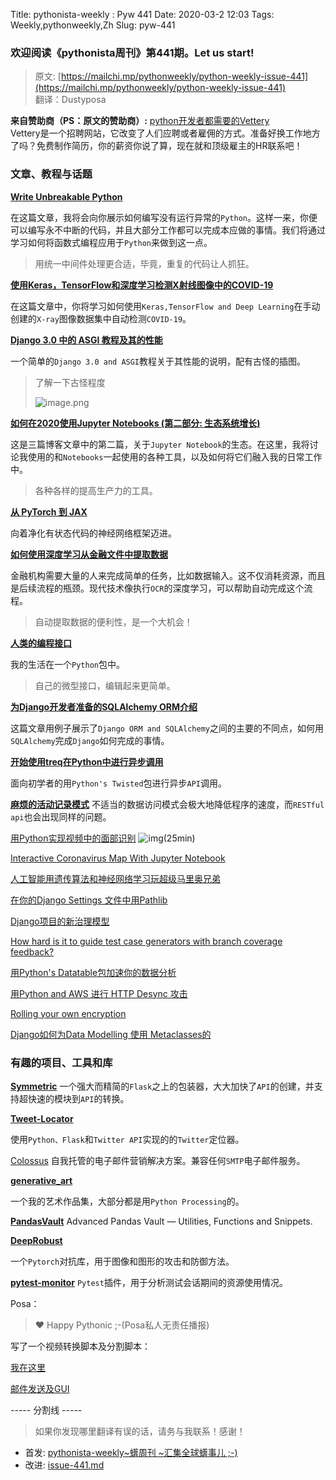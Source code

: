 Title: pythonista-weekly : Pyw 441
Date: 2020-03-2 12:03
Tags: Weekly,pythonweekly,Zh 
Slug: pyw-441

### 欢迎阅读《pythonista周刊》第441期。Let us start!


>原文: [https://mailchi.mp/pythonweekly/python-weekly-issue-441](https://mailchi.mp/pythonweekly/python-weekly-issue-441)  
>翻译：Dustyposa


**来自赞助商（PS：原文的赞助商）:**
[python开发者都需要的Vettery](https://www.vettery.com/tech?utm_source=newsletter&utm_medium=pythonweekly&utm_term=tech&utm_content=grouped&utm_campaign=ad-77579)  
Vettery是一个招聘网站，它改变了人们应聘或者雇佣的方式。准备好换工作地方了吗？免费制作简历，你的薪资你说了算，现在就和顶级雇主的HR联系吧！

### 文章、教程与话题

**[Write Unbreakable Python](https://jessewarden.com/2020/03/write-unbreakable-python.html)**

在这篇文章，我将会向你展示如何编写没有运行异常的`Python`。这样一来，你便可以编写永不中断的代码，并且大部分工作都可以完成本应做的事情。我们将通过学习如何将函数式编程应用于`Python`来做到这一点。

> 用统一中间件处理更合适，毕竟，重复的代码让人抓狂。

**[使用Keras，TensorFlow和深度学习检测X射线图像中的COVID-19](https://www.pyimagesearch.com/2020/03/16/detecting-covid-19-in-x-ray-images-with-keras-tensorflow-and-deep-learning/)**

在这篇文章中，你将学习如何使用`Keras,TensorFlow and Deep Learning`在手动创建的`X-ray`图像数据集中自动检测`COVID-19`。



**[Django 3.0 中的 ASGI 教程及其的性能](https://arunrocks.com/a-guide-to-asgi-in-django-30-and-its-performance/)**

一个简单的`Django 3.0 and ASGI`教程关于其性能的说明，配有古怪的插图。

> 了解一下古怪程度
>
> ![image.png](https://i.loli.net/2020/03/21/gIJ7bFc95GRCiuE.png)



**[如何在2020使用Jupyter Notebooks (第二部分: 生态系统增长)](https://ljvmiranda921.github.io/notebook/2020/03/16/jupyter-notebooks-in-2020-part-2/)**

这是三篇博客文章中的第二篇，关于`Jupyter Notebook`的生态。在这里，我将讨论我使用的和`Notebooks`一起使用的各种工具，以及如何将它们融入我的日常工作中。

> 各种各样的提高生产力的工具。

**[从 PyTorch 到 JAX](https://sjmielke.com/jax-purify.htm)**

向着净化有状态代码的神经网络框架迈进。



**[如何使用深度学习从金融文件中提取数据](https://nanonets.com/blog/ocr-financial-documents/)**

金融机构需要大量的人来完成简单的任务，比如数据输入。这不仅消耗资源，而且是后续流程的瓶颈。现代技术像执行`OCR`的深度学习，可以帮助自动完成这个流程。

> 自动提取数据的便利性，是一个大机会！

**[人类的编程接口](https://beepb00p.xyz/hpi.html)**

我的生活在一个`Python`包中。

> 自己的微型接口，编辑起来更简单。

**[为Django开发者准备的SQLAlchemy ORM介绍](https://apirobot.me/posts/introduction-to-sqlalchemy-orm-for-django-developers)**

这篇文章用例子展示了`Django ORM and SQLAlchemy`之间的主要的不同点，如何用`SQLAlchemy`完成`Django`如何完成的事情。



**[开始使用treq在Python中进行异步调用](https://opensource.com/article/20/3/treq-python)**

面向初学者的用`Python's Twisted`包进行异步`API`调用。



**[麻烦的活动记录模式](http://calpaterson.com/activerecord.html)**
不适当的数据访问模式会极大地降低程序的速度，而`RESTful api`也会出现同样的问题。

[用Python实现视频中的面部识别](https://www.youtube.com/watch?v=PdkPI92KSIs) ![img](https://gallery.mailchimp.com/e2e180baf855ac797ef407fc7/images/8def3887-e9e9-4a48-95e0-74045a6a23fc.png)(25min)

[Interactive Coronavirus Map With Jupyter Notebook](https://mfreeborn.github.io/blog/2020/03/15/interactive-coronavirus-map-with-jupyter-notebook)

[人工智能用遗传算法和神经网络学习玩超级马里奥兄弟](https://chrispresso.github.io/AI_Learns_To_Play_SMB_Using_GA_And_NN)

[在你的Django Settings 文件中用Pathlib](https://adamj.eu/tech/2020/03/16/use-pathlib-in-your-django-project/)

[Django项目的新治理模型](https://www.djangoproject.com/weblog/2020/mar/12/governance/)

[How hard is it to guide test case generators with branch coverage feedback?](https://engineering.backtrace.io/posts/2020-03-11-how-hard-is-it-to-guide-test-case-generators-with-branch-coverage-feedback/)

[用Python's Datatable包加速你的数据分析](https://t.co/bun2UyXRdg) 

[用Python and AWS 进行 HTTP Desync 攻击](https://t.co/PxEIP3sLAU)

[Rolling your own encryption](https://www.gkbrk.com/2020/03/encryption/)

[Django如何为Data Modelling 使用 Metaclasses的](https://t.co/jg2l7NdoPN)

### 有趣的项目、工具和库

**[Symmetric](https://github.com/daleal/symmetric)**
一个强大而精简的`Flask`之上的包装器，大大加快了`API`的创建，并支持超快速的模块到`API`的转换。

**[Tweet-Locator](https://github.com/JuanBenitez97/Tweet-Locator)**

使用`Python、Flask`和`Twitter API`实现的的`Twitter`定位器。

[Colossus](https://github.com/vitorfs/colossus)
自我托管的电子邮件营销解决方案。兼容任何`SMTP`电子邮件服务。

**[generative_art](https://github.com/aaronpenne/generative_art)**

一个我的艺术作品集，大部分都是用`Python Processing`的。



**[PandasVault](https://github.com/firmai/pandasvault)** 
Advanced Pandas Vault — Utilities, Functions and Snippets.

**[DeepRobust](https://github.com/DSE-MSU/DeepRobust/)**

一个`Pytorch`对抗库，用于图像和图形的攻击和防御方法。

**[pytest-monitor](https://github.com/CFMTech/pytest-monitor)**
`Pytest`插件，用于分析测试会话期间的资源使用情况。



Posa：

> ❤️ Happy Pythonic ;-(Posa私人无责任播报)  

写了一个视频转换脚本及分割脚本：

[我在这里](https://github.com/Dustyposa/goSpider/tree/master/small_projects/convert_video)

[邮件发送及GUI](https://github.com/Dustyposa/goSpider/blob/master/small_projects/email_sending)



----- 分割线 -----

> 如果你发现哪里翻译有误的话，请务与我联系！感谢！
>




- 首发: [pythonista-weekly~蠎周刊 ~汇集全球蠎事儿 ;-)](http://weekly.pychina.org/python-weekly/pyw-441.html)
- 改进: [issue-441.md](https://github.com/PyChina/weekly/blob/master/content/python-weekly/issue%23441.md)



